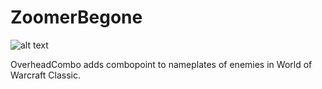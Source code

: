 # ZoomerBegone
![alt text](https://github.com/viliger2/OverheadCombo/blob/master/images/screenshot.png)

OverheadCombo adds combopoint to nameplates of enemies in World of Warcraft Classic.

